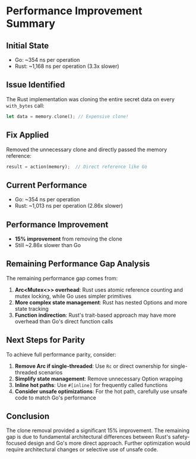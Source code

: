 # Performance Improvement Summary

## Initial State
- Go: ~354 ns per operation
- Rust: ~1,168 ns per operation (3.3x slower)

## Issue Identified
The Rust implementation was cloning the entire secret data on every `with_bytes` call:
```rust
let data = memory.clone(); // Expensive clone!
```

## Fix Applied
Removed the unnecessary clone and directly passed the memory reference:
```rust
result = action(memory);  // Direct reference like Go
```

## Current Performance
- Go: ~354 ns per operation  
- Rust: ~1,013 ns per operation (2.86x slower)

## Performance Improvement
- **15% improvement** from removing the clone
- Still ~2.86x slower than Go

## Remaining Performance Gap Analysis

The remaining performance gap comes from:

1. **Arc<Mutex<>> overhead**: Rust uses atomic reference counting and mutex locking, while Go uses simpler primitives
2. **More complex state management**: Rust has nested Options and more state tracking
3. **Function indirection**: Rust's trait-based approach may have more overhead than Go's direct function calls

## Next Steps for Parity

To achieve full performance parity, consider:

1. **Remove Arc if single-threaded**: Use `Rc` or direct ownership for single-threaded scenarios
2. **Simplify state management**: Remove unnecessary Option wrapping
3. **Inline hot paths**: Use `#[inline]` for frequently called functions
4. **Consider unsafe optimizations**: For the hot path, carefully use unsafe code to match Go's performance

## Conclusion

The clone removal provided a significant 15% improvement. The remaining gap is due to fundamental architectural differences between Rust's safety-focused design and Go's more direct approach. Further optimization would require architectural changes or selective use of unsafe code.
